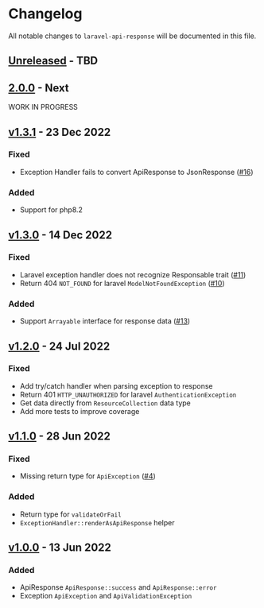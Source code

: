 # Changelog

All notable changes to `laravel-api-response` will be documented in this file.

## [Unreleased](https://github.com/kodepandai/laravel-api-response/compare/v1.3.1...main) - TBD

## [2.0.0](https://github.com/kodepandai/laravel-api-response/compare/v1.3.1...v2.0.0) - Next

WORK IN PROGRESS

## [v1.3.1](https://github.com/kodepandai/laravel-api-response/compare/v1.3.0...v1.3.1) - 23 Dec 2022

### Fixed

- Exception Handler fails to convert ApiResponse to JsonResponse ([#16](https://github.com/kodepandai/laravel-api-response/pull/16))

### Added

- Support for php8.2

## [v1.3.0](https://github.com/kodepandai/laravel-api-response/compare/v1.2.0...v1.3.0) - 14 Dec 2022

### Fixed

- Laravel exception handler does not recognize Responsable trait ([#11](https://github.com/kodepandai/laravel-api-response/pull/11))
- Return 404 `NOT_FOUND` for laravel `ModelNotFoundException` ([#10](https://github.com/kodepandai/laravel-api-response/pull/10))

### Added

- Support `Arrayable` interface for response data ([#13](https://github.com/kodepandai/laravel-api-response/pull/13))

## [v1.2.0](https://github.com/kodepandai/laravel-api-response/compare/v1.1.0...v1.2.0) - 24 Jul 2022

### Fixed

- Add try/catch handler when parsing exception to response
- Return 401 `HTTP_UNAUTHORIZED` for laravel `AuthenticationException`
- Get data directly from `ResourceCollection` data type
- Add more tests to improve coverage

## [v1.1.0](https://github.com/kodepandai/laravel-api-response/compare/v1.0.0...v1.1.0) - 28 Jun 2022

### Fixed

- Missing return type for `ApiException` ([#4](https://github.com/kodepandai/laravel-api-response/pull/4))

### Added

- Return type for `validateOrFail`
- `ExceptionHandler::renderAsApiResponse` helper

## [v1.0.0](https://github.com/kodepandai/laravel-api-response/compare/b5f439...v1.0.0) - 13 Jun 2022

### Added

- ApiResponse `ApiResponse::success` and `ApiResponse::error`
- Exception `ApiException` and `ApiValidationException`
